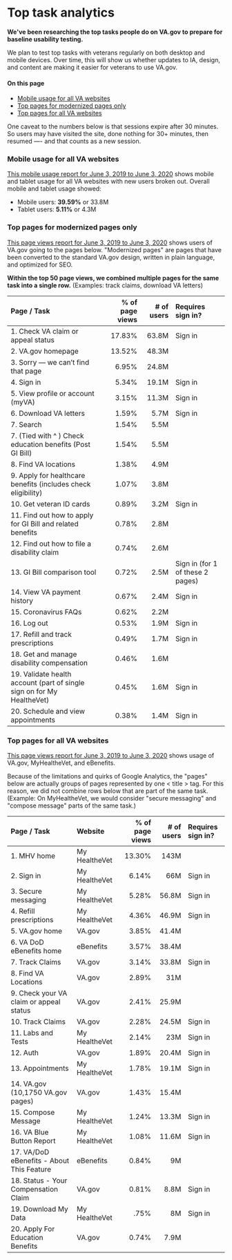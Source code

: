 # Top task analytics 

**We've been researching the top tasks people do on VA.gov to prepare for baseline usability testing.** 

We plan to test top tasks with veterans regularly on both desktop and mobile devices. Over time, this will show us whether updates to IA, design, and content are making it easier for veterans to use VA.gov. 

#### On this page
* [Mobile usage for all VA websites](#mobile-usage-for-all-VA-websites) 
* [Top pages for modernized pages only](#top-pages-for-modernized-pages-only)
* [Top pages for all VA websites](#top-pages-for-all-VA-websites)

One caveat to the numbers below is that sessions expire after 30 minutes. So users may have visited the site, done nothing for 30+ minutes, then resumed —- and that counts as a new session.


### Mobile usage for all VA websites
[This mobile usage report for June 3, 2019 to June 3, 2020](https://analytics.google.com/analytics/web/#/report/visitors-overview/a50123418w177519031p176188361/_u.date00=20190603&_u.date01=20200603&_.useg=builtin1,builtin28,builtin26/) shows mobile and tablet usage for all VA websites with new users broken out. Overall mobile and tablet usage showed:
* Mobile users: **39.59%** or 33.8M
* Tablet users: **5.11%** or 4.3M


### Top pages for modernized pages only
[This page views report for June 3, 2019 to June 3, 2020](https://analytics.google.com/analytics/web/?authuser=0#/report/content-pages/a50123418w177519031p184624291/_u.date00=20190603&_u.date01=20200603&explorer-table.plotKeys=%5B%5D&explorer-table.rowCount=50&explorer-table.rowStart=0&_.useg=builtin1/) shows users of VA.gov going to the pages below. "Modernized pages" are pages that have been converted to the standard VA.gov design, written in plain language, and optimized for SEO.

**Within the top 50 page views, we combined multiple pages for the same task into a single row.** (Examples: track claims, download VA letters)

| Page / Task  | % of page views | # of users | Requires sign in? |
| :--- | ---: | ---: | :--- |
| 1. Check VA claim or appeal status  | 17.83%  | 63.8M | Sign in |
| 2. VA.gov homepage  | 13.52%  | 48.3M | 
| 3. Sorry — we can’t find that page  | 6.95%  | 24.8M |
| 4. Sign in  | 5.34%  | 19.1M | Sign in |
| 5. View profile or account (myVA)  | 3.15%  | 11.3M | Sign in |
| 6. Download VA letters  | 1.59%  | 5.7M | Sign in |
| 7. Search  | 1.54%  | 5.5M |
| 7. (Tied with ^ ) Check education benefits (Post GI Bill)  | 1.54%  | 5.5M |  
| 8. Find VA locations  | 1.38%  | 4.9M |
| 9. Apply for healthcare benefits (includes check eligibility)  | 1.07%  | 3.8M | 
| 10. Get veteran ID cards  | 0.89%  | 3.2M | Sign in | 
| 11. Find out how to apply for GI Bill and related benefits  | 0.78%  | 2.8M |
| 12. Find out how to file a disability claim  | 0.74%  | 2.6M |
| 13. GI Bill comparison tool  | 0.72%  | 2.5M | Sign in (for 1 of these 2 pages) |
| 14. View VA payment history  | 0.67%  | 2.4M | Sign in |
| 15. Coronavirus FAQs  | 0.62%  | 2.2M |
| 16. Log out  | 0.53%  | 1.9M | Sign in |
| 17. Refill and track prescriptions  | 0.49%  | 1.7M | Sign in |
| 18. Get and manage disability compensation  | 0.46%  | 1.6M |
| 19. Validate health account (part of single sign on for My HealtheVet)  | 0.45%  | 1.6M | Sign in |
| 20. Schedule and view appointments  | 0.38%  | 1.4M | Sign in |

### Top pages for all VA websites
[This page views report for June 3, 2019 to June 3, 2020](https://analytics.google.com/analytics/web/#/report/content-pages/a50123418w177519031p176188361/_u.date00=20190603&_u.date01=20200603&explorer-table.plotKeys=%5B%5D&explorer-table.rowCount=5000&explorer-segmentExplorer.segmentId=analytics.pageTitle/) shows usage of VA.gov, MyHealtheVet, and eBenefits. 

Because of the limitations and quirks of Google Analytics, the "pages" below are actually groups of pages represented by one < title > tag. For this reason, we did not combine rows below that are part of the same task. (Example: On MyHealtheVet, we would consider "secure messaging" and "compose message" parts of the same task.)

| Page / Task  | Website | % of page views | # of users | Requires sign in? |
| :--- | :--- | ---: | ---: | :--- |
| 1. MHV home  | My HealtheVet | 13.30%  | 143M |
| 2. Sign in  | My HealtheVet | 6.14%  | 66M | Sign in |
| 3. Secure messaging  | My HealtheVet | 5.28%  | 56.8M | Sign in |
| 4. Refill prescriptions  | My HealtheVet | 4.36%  | 46.9M | Sign in |  
| 5. VA.gov home  | VA.gov | 3.85%  | 41.4M | 
| 6. VA DoD eBenefits home  | eBenefits | 3.57%  | 38.4M | 
| 7. Track Claims  | VA.gov | 3.14%  | 33.8M | Sign in |
| 8. Find VA Locations  | VA.gov | 2.89%  | 31M |  
| 9. Check your VA claim or appeal status  | VA.gov | 2.41%  | 25.9M | 
| 10. Track Claims  | VA.gov | 2.28%  | 24.5M | Sign in | 
| 11. Labs and Tests  | My HealtheVet | 2.14%  | 23M | Sign in |
| 12. Auth  | VA.gov | 1.89%  | 20.4M | Sign in | 
| 13. Appointments  | My HealtheVet | 1.78%  | 19.1M | Sign in | 
| 14. VA.gov (10,1750 VA.gov pages)  | VA.gov | 1.43%  | 15.4M |
| 15. Compose Message  | My HealtheVet | 1.24%  | 13.3M | Sign in |
| 16. VA Blue Button Report  | My HealtheVet | 1.08%  | 11.6M | Sign in | 
| 17. VA/DoD eBenefits - About This Feature  | eBenefits | 0.84%  | 9M | 
| 18. Status - Your Compensation Claim  | VA.gov | 0.81%  | 8.8M | Sign in |
| 19. Download My Data  | My HealtheVet | .75%  | 8M | Sign in | 
| 20. Apply For Education Benefits  | VA.gov | 0.74%  | 7.9M | 






